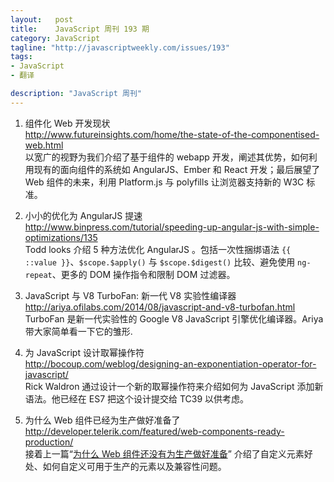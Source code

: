 ```yaml
--- 
layout:   post
title:    JavaScript 周刊 193 期
category: JavaScript
tagline: "http://javascriptweekly.com/issues/193"
tags: 
- JavaScript
- 翻译

description: "JavaScript 周刊"
---
```


1. 组件化 Web 开发现状  
   <http://www.futureinsights.com/home/the-state-of-the-componentised-web.html>  
   以宽广的视野为我们介绍了基于组件的 webapp 开发，阐述其优势，如何利用现有的面向组件的系统如 AngularJS、Ember 和 React 开发；最后展望了 Web 组件的未来，利用 Platform.js 与 polyfills 让浏览器支持新的 W3C 标准。


1. 小小的优化为 AngularJS 提速  
   <http://www.binpress.com/tutorial/speeding-up-angular-js-with-simple-optimizations/135>  
   Todd looks 介绍 5 种方法优化 AngularJS 。包括一次性捆绑语法 `{{ ::value }}`、`$scope.$apply()` 与 `$scope.$digest()` 比较、避免使用 `ng-repeat`、更多的 DOM 操作指令和限制 DOM 过滤器。


1. JavaScript 与 V8 TurboFan: 新一代 V8 实验性编译器  
   <http://ariya.ofilabs.com/2014/08/javascript-and-v8-turbofan.html>  
   TurboFan 是新一代实验性的 Google V8 JavaScript 引擎优化编译器。Ariya 带大家简单看一下它的雏形. 

1. 为 JavaScript 设计取幂操作符  
   <http://bocoup.com/weblog/designing-an-exponentiation-operator-for-javascript/>  
   Rick Waldron 通过设计一个新的取幂操作符来介绍如何为 JavaScript 添加新语法。他已经在 ES7 把这个设计提交给 TC39 以供考虑。


1. 为什么 Web 组件已经为生产做好准备了  
   <http://developer.telerik.com/featured/web-components-ready-production/>  
   接着上一篇“[为什么 Web 组件还没有为生产做好准备](http://developer.telerik.com/featured/web-components-arent-ready-production-yet/)” 介绍了自定义元素好处、如何自定义可用于生产的元素以及兼容性问题。